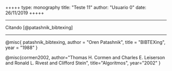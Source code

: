 +++++
type: monography
title: "Teste 11"
author: "Usuario 0"
date: 26/11/2019
+++++
*****
Citando [@patashnik_bibtexing]
*****
@misc{ patashnik_bibtexing,
       author = "Oren Patashnik",
       title = "BIBTEXing",
       year = "1988" }

@misc{cormen2002,
	author="Thomas H. Cormen and Charles E. Leiserson and Ronald L. Rivest and Clifford Stein",
	title="Algoritmos",
	year="2002"
}